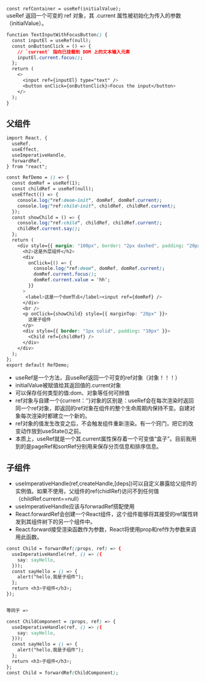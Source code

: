 `const refContainer = useRef(initialValue);`<br />useRef 返回一个可变的 ref 对象，其 .current 属性被初始化为传入的参数（initialValue）。
```css
function TextInputWithFocusButton() {
  const inputEl = useRef(null);
  const onButtonClick = () => {
    // `current` 指向已挂载到 DOM 上的文本输入元素
    inputEl.current.focus();
  };
  return (
    <>
      <input ref={inputEl} type="text" />
      <button onClick={onButtonClick}>Focus the input</button>
    </>
  );
}
```


## 父组件
```css
import React, {
  useRef,
  useEffect,
  useImperativeHandle,
  forwardRef,
} from "react";

const RefDemo = () => {
  const domRef = useRef(1);
  const childRef = useRef(null);
  useEffect(() => {
    console.log("ref:deom-init", domRef, domRef.current);
    console.log("ref:child-init", childRef, childRef.current);
  });
  const showChild = () => {
    console.log("ref:child", childRef, childRef.current);
    childRef.current.say();
  };
  return (
    <div style={{ margin: "100px", border: "2px dashed", padding: "20px" }}>
      <h2>这是外层组件</h2>
      <div
        onClick={() => {
          console.log("ref:deom", domRef, domRef.current);
          domRef.current.focus();
          domRef.current.value = 'hh';
        }}
      >
       <label>这是一个dom节点</label><input ref={domRef} />
      </div>
      <br />
      <p onClick={showChild} style={{ marginTop: "20px" }}>
        这是子组件
      </p>
      <div style={{ border: "1px solid", padding: "10px" }}>
        <Child ref={childRef} />
      </div>
    </div>
  );
};
export default RefDemo;

```

- useRef是一个方法，且useRef返回一个可变的ref对象（对象！！！）
- initialValue被赋值给其返回值的.current对象
- 可以保存任何类型的值:dom、对象等任何可辨值
- ref对象与自建一个{current：‘’}对象的区别是：useRef会在每次渲染时返回同一个ref对象，即返回的ref对象在组件的整个生命周期内保持不变。自建对象每次渲染时都建立一个新的。
- ref对象的值发生改变之后，不会触发组件重新渲染。有一个窍门，把它的改变动作放到useState()之前。
- 本质上，useRef就是一个其.current属性保存着一个可变值“盒子”。目前我用到的是pageRef和sortRef分别用来保存分页信息和排序信息。

## 子组件

- useImperativeHandle(ref,createHandle,[deps])可以自定义暴露给父组件的实例值。如果不使用，父组件的ref(chidlRef)访问不到任何值（childRef.current==null）
- useImperativeHandle应该与forwradRef搭配使用
- React.forwardRef会创建一个React组件，这个组件能够将其接受的ref属性转发到其组件树下的另一个组件中。
- React.forward接受渲染函数作为参数，React将使用prop和ref作为参数来调用此函数。

```css
const Child = forwardRef((props, ref) => {
  useImperativeHandle(ref, () => ({
    say: sayHello,
  }));
  const sayHello = () => {
    alert("hello,我是子组件");
  };
  return <h3>子组件</h3>;
});


等同于 =>

const ChildComponent = (props, ref) => {
  useImperativeHandle(ref, () => ({
    say: sayHello,
  }));
  const sayHello = () => {
    alert("hello,我是子组件");
  };
  return <h3>子组件</h3>;
};
const Child = forwardRef(ChildComponent);
```



